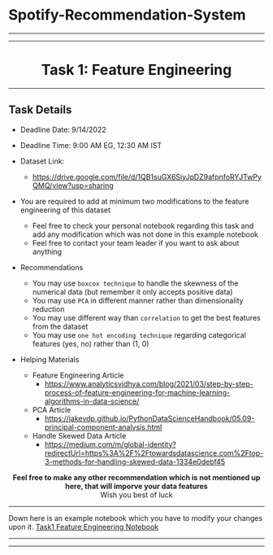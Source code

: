 # Spotify-Recommendation-System
<hr>
<hr>
<center> <h1> Task 1: Feature Engineering</h1> </center>

<hr>

## Task Details 
- Deadline Date: 9/14/2022 <br>
- Deadline Time: 9:00 AM EG, 12:30 AM IST

- Dataset Link:
    - https://drive.google.com/file/d/1QB1suGX6SiyJpDZ9afpnfoRYJTwPyQMQ/view?usp=sharing

- You are required to add at minimum two modifications to the feature engineering of this dataset
    - Feel free to check your personal notebook regarding this task and add any modification which was not done in this example notebook
    - Feel free to contact your team leader if you want to ask about anything

- Recommendations
    - You may use `boxcox technique` to handle the skewness of the numerical data (but remember it only accepts positive data)
    - You may use `PCA` in different manner rather than dimensionality reduction
    - You may use different way than `correlation` to get the best features from the dataset
    - You may use `one hot encoding technique` regarding categorical features (yes, no) rather than (1, 0)

- Helping Materials
    - Feature Engineering Article
        - https://www.analyticsvidhya.com/blog/2021/03/step-by-step-process-of-feature-engineering-for-machine-learning-algorithms-in-data-science/
    - PCA Article
        - https://jakevdp.github.io/PythonDataScienceHandbook/05.09-principal-component-analysis.html
    - Handle Skewed Data Article
        - https://medium.com/m/global-identity?redirectUrl=https%3A%2F%2Ftowardsdatascience.com%2Ftop-3-methods-for-handling-skewed-data-1334e0debf45

<center> <strong> Feel free to make any other recommendation which is not mentioned up here, that will imporve your data features </strong> </center> 

<center> Wish you best of luck </center>
<hr>

Down here is an example notebook which you have to modify your changes upon it.
<a href="Task1_FeatureEngineering.ipynb"> Task1 Feature Engineering Notebook</a>

<hr>
<hr>
